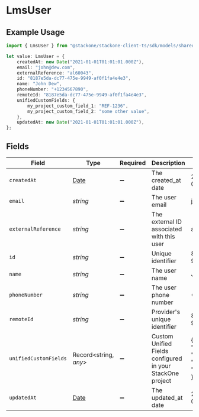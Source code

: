 # LmsUser

## Example Usage

```typescript
import { LmsUser } from "@stackone/stackone-client-ts/sdk/models/shared";

let value: LmsUser = {
    createdAt: new Date("2021-01-01T01:01:01.000Z"),
    email: "john@dew.com",
    externalReference: "al60043",
    id: "8187e5da-dc77-475e-9949-af0f1fa4e4e3",
    name: "John Dew",
    phoneNumber: "+1234567890",
    remoteId: "8187e5da-dc77-475e-9949-af0f1fa4e4e3",
    unifiedCustomFields: {
        my_project_custom_field_1: "REF-1236",
        my_project_custom_field_2: "some other value",
    },
    updatedAt: new Date("2021-01-01T01:01:01.000Z"),
};
```

## Fields

| Field                                                                                         | Type                                                                                          | Required                                                                                      | Description                                                                                   | Example                                                                                       |
| --------------------------------------------------------------------------------------------- | --------------------------------------------------------------------------------------------- | --------------------------------------------------------------------------------------------- | --------------------------------------------------------------------------------------------- | --------------------------------------------------------------------------------------------- |
| `createdAt`                                                                                   | [Date](https://developer.mozilla.org/en-US/docs/Web/JavaScript/Reference/Global_Objects/Date) | :heavy_minus_sign:                                                                            | The created_at date                                                                           | 2021-01-01T01:01:01.000Z                                                                      |
| `email`                                                                                       | *string*                                                                                      | :heavy_minus_sign:                                                                            | The user email                                                                                | john@dew.com                                                                                  |
| `externalReference`                                                                           | *string*                                                                                      | :heavy_minus_sign:                                                                            | The external ID associated with this user                                                     | al60043                                                                                       |
| `id`                                                                                          | *string*                                                                                      | :heavy_minus_sign:                                                                            | Unique identifier                                                                             | 8187e5da-dc77-475e-9949-af0f1fa4e4e3                                                          |
| `name`                                                                                        | *string*                                                                                      | :heavy_minus_sign:                                                                            | The user name                                                                                 | John Dew                                                                                      |
| `phoneNumber`                                                                                 | *string*                                                                                      | :heavy_minus_sign:                                                                            | The user phone number                                                                         | +1234567890                                                                                   |
| `remoteId`                                                                                    | *string*                                                                                      | :heavy_minus_sign:                                                                            | Provider's unique identifier                                                                  | 8187e5da-dc77-475e-9949-af0f1fa4e4e3                                                          |
| `unifiedCustomFields`                                                                         | Record<string, *any*>                                                                         | :heavy_minus_sign:                                                                            | Custom Unified Fields configured in your StackOne project                                     | {<br/>"my_project_custom_field_1": "REF-1236",<br/>"my_project_custom_field_2": "some other value"<br/>} |
| `updatedAt`                                                                                   | [Date](https://developer.mozilla.org/en-US/docs/Web/JavaScript/Reference/Global_Objects/Date) | :heavy_minus_sign:                                                                            | The updated_at date                                                                           | 2021-01-01T01:01:01.000Z                                                                      |